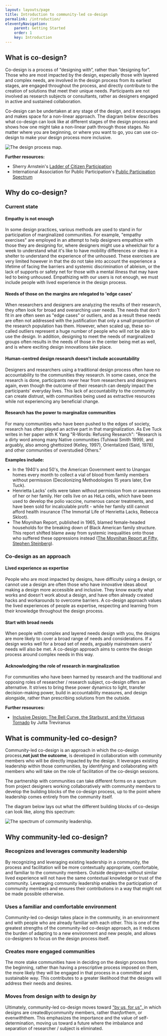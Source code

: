 ```yaml
---
layout: layouts/page
title: Introduction to community-led co-design
permalink: /introduction/
eleventyNavigation:
    parent: Getting Started
    order: 1
    key: Introduction
---
```

## What is co-design?

Co-design is a process of “designing with”, rather than “designing for”. Those who are most impacted by the design, especially those with layered and complex needs, are involved in the design process from its earliest stages, are engaged throughout the process, and directly contribute to the creation of solutions that meet their unique needs. Participants are not involved as research subjects or consultants, rather as designers engaged in active and sustained collaboration.

Co-design can be undertaken at any stage of the design, and it encourages and makes space for a non-linear approach. The diagram below describes what co-design can look like at different stages of the design process and shows how one might take a non-linear path through those stages. No matter where you are beginning, or where you want to go, you can use co-design to make your design process more inclusive.

![The design process map.](/assets/images/design-process-map.png)

**Further resources:**

* Sherry Arnstein's [Ladder of Citizen Participation](https://www.citizenshandbook.org/arnsteinsladder.html)
* International Association for Public Participation's [Public Participation Spectrum](https://iap2canada.ca/Resources/Documents/0702-Foundations-Spectrum-MW-rev2%20(1).pdf?__hssc=163327267.13.1561151714376&__hstc=163327267.aa75bafe3d0cc2a9b029fee4e83b6c63.1547479782118.1561057890015.1561151714376.228&__hsfp=1780115546&hsCtaTracking=fe26c53d-2dca-4fe7-ac8a-5ffd86b9ffc4%7C05e33fdd-10ed-45ac-bc11-0019045978a5)

## Why do co-design?

### Current state

#### Empathy is not enough

In some design practices, various methods are used to stand in for participation of marginalized communities. For example, "empathy exercises" are employed in an attempt to help designers empathize with those they are designing for, where designers might use a wheelchair for a week to understand what it's like to have mobility differences or sleep in a shelter to understand the experience of the unhoused. These exercises are very limited however in that the do not take into account the experience a lifetime of facing the barriers and systemic discrimination of ableism, or the lack of supports or safety net for those with a mental illness that may have led to being unhoused. Empathizing with our users is not enough, we must include people with lived experience in the design process.

#### Needs of those on the margins are relegated to 'edge cases'

When researchers and designers are analyzing the results of their research, they often look for broad and overarching user needs. The needs that don't fit in are often seen as "edge cases" or outliers, and as a result these needs are often not addressed with the justification that only a small proportion of the research population has them. However, when scaled up, these so-called outliers represent a huge number of people who will not be able to use the design. In addition, designing to meet the needs of marginalized groups often results in the needs of those in the center being met as well, and is where exciting design innovations take place.

#### Human-centred design research doesn't include accountability

Designers and researchers using a traditional design process often have no accountability to the communities they research. In some cases, once the research is done, participants never hear from researchers and designers again, even though the outcome of their research can deeply impact the participants' everyday lives. This lack of accountability to the community can create distrust, with communities being used as extractive resources while not experiencing any beneficial change.

#### Research has the power to marginalize communities

For many communities who have been pushed to the edges of society, research has often played an active part in that marginalization. As Eve Tuck writes in her paper with K Yang "R-Words: Refusing Research": "Research is a dirty word among many Native communities (Tuhiwai Smith 1999), and arguably, also among ghettoized (Kelley, 1997), Orientalized (Said, 1978), and other communities of overstudied Others."

**Examples include:**

* In the 1940's and 50's, the American Government went to Unangax homes every month to collect a vial of blood from family members without permission (Decolonizing Methodologies 15 years later, Eve Tuck).
* Henrietta Lacks' cells were taken without permission from or awareness of her or her family. Her cells live on as HeLa cells, which have been used to develop the polio vaccine, numerous cancer treatments, and have been sold for incalculable profit - while her family still cannot afford health insurance (The Immortal Life of Henrietta Lacks, Rebecca Skloot).
* The Moynihan Report, published in 1965, blamed female-headed households for the breaking down of Black American family structure. This report shifted blame away from systemic inequalities onto those who suffered these oppressions instead ([The Moynihan Report at Fifty, Stephen Steinberg](https://bostonreview.net/us/stephen-steinberg-moynihan-report-black-families-nathan-glazer)).

### Co-design as an approach

#### Lived experience as expertise

People who are most impacted by designs, have difficulty using a design, or cannot use a design are often those who have innovative ideas about making a design more accessible and inclusive. They know exactly what works and doesn't work about a design, and have often already created hacks and workarounds to overcome barriers. A co-design approach values the lived experiences of people as expertise, respecting and learning from their knowledge throughout the design process.

#### Start with broad needs

When people with complex and layered needs design with you, the designs are more likely to cover a broad range of needs and considerations. If a design works well for a broad set of needs, arguably mainstream users' needs will also be met. A co-design approach aims to centre the design process around complex needs in this way.

#### Acknowledging the role of research in marginalization

For communities who have been harmed by research and the traditional and opposing roles of researcher / research subject, co-design offers an alternative. It strives to bring these power dynamics to light, transfer decision-making power, build in accountability measures, and design alongside, rather than prescribing solutions from the outside.

**Further resources:**

* [Inclusive Design: The Bell Curve, the Starburst, and the Virtuous Tornado](https://medium.com/@jutta.trevira/inclusive-design-the-bell-curve-the-starburst-and-the-virtuous-tornado-6094f797b1bf) by Jutta Treviranus

## What is community-led co-design?

Community-led co-design is an approach in which the co-design process,**not just the outcome**, is developed in collaboration with community members who will be directly impacted by the design. It leverages existing leadership within those communities, by identifying and collaborating with members who will take on the role of facilitation of the co-design sessions.

The partnership with communities can take different forms on a spectrum from project designers working collaboratively with community members to develop the building blocks of the co-design process, up to the point where leadership comes entirely from the community itself.

The diagram below lays out what the different building blocks of co-design can look like, along this spectrum:

![The spectrum of community leadership.](/assets/images/spectrum-of-community-leadership.png)

## Why community-led co-design?

### Recognizes and leverages community leadership

By recognizing and leveraging existing leadership in a community, the process and facilitation will be more contextually appropriate, comfortable, and familiar to the community members. Outside designers without similar lived experience will not have the same contextual knowledge or trust of the community. Leveraging community leadership enables the participation of community members and ensures their contributions in a way that might not be made possible otherwise.

### Uses a familiar and comfortable environment

Community-led co-design takes place in the community, in an environment and with people who are already familiar with each other. This is one of the greatest strengths of the community-led co-design approach, as it reduces the burden of adapting to a new environment and new people, and allows co-designers to focus on the design process itself.

### Creates more engaged communities

The more stake communities have in deciding on the design process from the beginning, rather than having a prescriptive process imposed on them, the more likely they will be engaged in that process in a committed and sustainable way. This contributes to a greater likelihood that the designs will address their needs and desires.

### Moves from design *with* to design *by*

Ultimately, community-led co-design moves toward ["by us, for us", ](https://s3.us-west-2.amazonaws.com/secure.notion-static.com/0229acaa-f692-41c9-b547-7679948a82b6/All_About_Us_-_Indigneous_Data_Analysis_Workshop.pdf?X-Amz-Algorithm=AWS4-HMAC-SHA256&X-Amz-Credential=AKIAT73L2G45O3KS52Y5%2F20200929%2Fus-west-2%2Fs3%2Faws4_request&X-Amz-Date=20200929T195227Z&X-Amz-Expires=86400&X-Amz-Signature=714bfaf0f418fde513146288d3f3d58fcd0296aef6af83c4f56dc828364735f3&X-Amz-SignedHeaders=host&response-content-disposition=filename%20%3D%22All%2520About%2520Us%2520-%2520Indigneous%2520Data%2520Analysis%2520Workshop.pdf%22)in which designs are created*by*community members, rather than*for*them, or even*with*them. This emphasizes the importance and the value of self-determination, moving us toward a future where the imbalance and separation of researcher / subject is eliminated.
